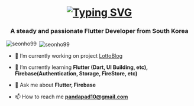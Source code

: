 <h1 align="center"><a href="https://git.io/typing-svg"><img src="https://readme-typing-svg.demolab.com?font=Sour+Gummy&size=37&pause=1000&color=000000&width=435&lines=Hi+I'm+Flutter+Developer+!;Thanks+for+visiting+GitHub" alt="Typing SVG" /></a></h1>
     
<h3 align="center">A steady and passionate Flutter Developer from South Korea</h3>
     
<p><img align="left" src="https://github-readme-stats.vercel.app/api/top-langs?username=seonho99&show_icons=true&locale=en&layout=compact" alt="seonho99" /></p>
     
<p>&nbsp;<img align="center" src="https://github-readme-status.vercel.app/api?username=seonho99&show_icons=true&locale=en" alt="seonho99" /></p>
     
- 🔭 I’m currently working on project [LottoBlog](https://github.com/seonho99/lottoblog)
     
- 🌱 I’m currently learning **Flutter (Dart, UI Building, etc), Firebase(Authentication, Storage, FireStore, etc)**
     
- 💬 Ask me about **Flutter, Firebase**
      
- 📫 How to reach me **pandapad10@gmail.com**
      

